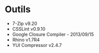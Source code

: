 Outils
======

* 7-Zip v9.20
* CSSLint v0.9.10
* Google Closure Compiler - 2013/09/15
* Rhino v1.7R4
* YUI Compressor v2.4.7
